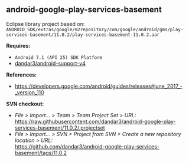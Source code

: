 ## android-google-play-services-basement

Eclipse library project based on:<br/>
`ANDROID_SDK/extras/google/m2repository/com/google/android/gms/play-services-basement/11.0.2/play-services-basement-11.0.2.aar`

**Requires:**
- `Android 7.1 (API 25) SDK Platform`
- [dandar3/android-support-v4](https://github.com/dandar3/android-support-v4/tree/25.4.0)

**References:**
- https://developers.google.com/android/guides/releases#june_2017_-_version_110

**SVN checkout:** 
- _File > Import... > Team > Team Project Set > URL:_<br/>
  https://raw.githubusercontent.com/dandar3/android-google-play-services-basement/11.0.2/.projectset
- _File > Import... > SVN > Project from SVN > Create a new repository location > URL:_<br/> 
  https://github.com/dandar3/android-google-play-services-basement/tags/11.0.2
